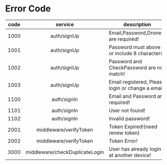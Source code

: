 # Error Code

| code | service | description |
|:-:|:-:|-|
|1000| auth/signUp | Email,Password,DroneId are required!|
|1001| auth/signUp | Password must above or include 8 characters!|
|1002| auth/signUp | Password and CheckPassword are not match!|
|1003| auth/signUp | Email registered, Please login or change a email!|
|1100| auth/signIn | Email and Password are required! |
|1101| auth/signIn | User not found! |
|1102| auth/signIn | Invalid password! |
|2001| middleware/verifyToken | Token Expired!(need renew token) |
|2002| middleware/verifyToken | Token Error! |
|3000| middleware/checkDuplicateLogin | User has already login at another device! |
